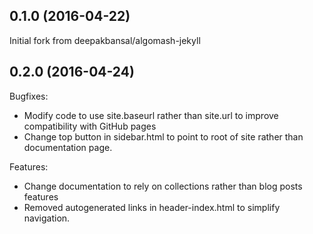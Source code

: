 ## 0.1.0 (2016-04-22)

Initial fork from deepakbansal/algomash-jekyll

## 0.2.0 (2016-04-24)
Bugfixes:
  - Modify code to use site.baseurl rather than site.url to improve compatibility with GitHub pages
  - Change top button in sidebar.html to point to root of site rather than documentation page.

Features:
  - Change documentation to rely on collections rather than blog posts features
  - Removed autogenerated links in header-index.html to simplify navigation.
